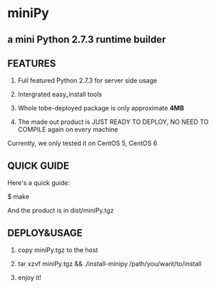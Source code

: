 miniPy
======

a mini Python 2.7.3 runtime builder
---------------------------------------------------------------------

FEATURES
--------

1. Full featured Python 2.7.3 for server side usage

2. Intergrated easy_install tools

3. Whole tobe-deployed package is only approximate **4MB**

4. The made out product is JUST READY TO DEPLOY, NO NEED TO COMPILE again on every machine

Currently, we only tested it on CentOS 5, CentOS 6


QUICK GUIDE
-----------

Here's a quick guide:

$ make

And the product is in dist/miniPy.tgz


DEPLOY&USAGE
------------

1. copy miniPy.tgz to the host 

2. tar xzvf miniPy.tgz && ./install-minipy  /path/you/want/to/install

3. enjoy it!

